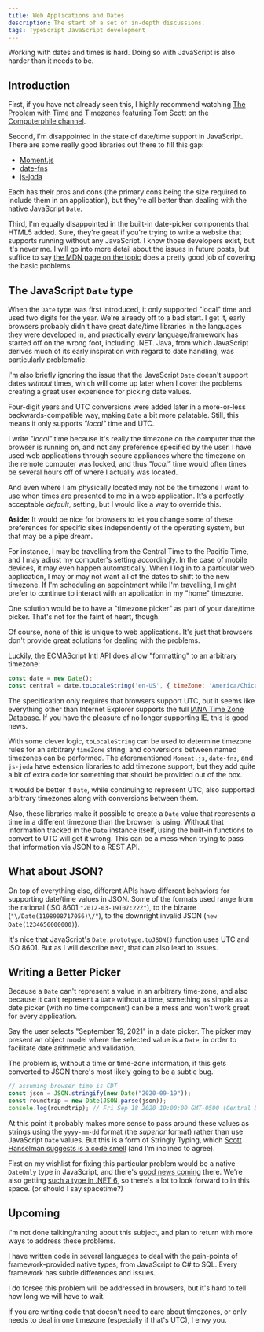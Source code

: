 ```yaml
---
title: Web Applications and Dates
description: The start of a set of in-depth discussions.
tags: TypeScript JavaScript development
---
```


Working with dates and times is hard. Doing so with JavaScript is also harder than it needs to be.

<!--more-->

## Introduction

First, if you have not already seen this, I highly recommend watching [The Problem with Time and Timezones](https://www.youtube.com/watch?v=-5wpm-gesOY) featuring Tom Scott on the [Computerphile channel](https://www.youtube.com/channel/UC9-y-6csu5WGm29I7JiwpnA).

Second, I'm disappointed in the state of date/time support in JavaScript. There are some really good libraries out there to fill this gap:
- [Moment.js](https://momentjs.com/)
- [date-fns](https://date-fns.org/)
- [js-joda](https://js-joda.github.io/js-joda/)

Each has their pros and cons (the primary cons being the size required to include them in an application), but they're all better than dealing with the native JavaScript `Date`.

Third, I'm equally disappointed in the built-in date-picker components that HTML5 added. Sure, they're great if you're trying to write a website that supports running without any JavaScript. I know those developers exist, but it's never me. I will go into more detail about the issues in future posts, but suffice to say [the MDN page on the topic](https://developer.mozilla.org/en-US/docs/Web/HTML/Element/input/date#handling_browser_support) does a pretty good job of covering the basic problems.

## The JavaScript `Date` type

When the `Date` type was first introduced, it only supported "local" time and used two digits for the year. We're already off to a bad start. I get it, early browsers probably didn't have great date/time libraries in the languages they were developed in, and practically *every* language/framework has started off on the wrong foot, including .NET. Java, from which JavaScript derives much of its early inspiration with regard to date handling, was particularly problematic.

I'm also briefly ignoring the issue that the JavaScript `Date` doesn't support dates *without* times, which will come up later when I cover the problems creating a great user experience for picking date values.

Four-digit years and UTC conversions were added later in a more-or-less backwards-compatible way, making `Date` a bit more palatable. Still, this means it only supports *"local"* time and UTC.

I write *"local"* time because it's really the timezone on the computer that the browser is running on, and not any preference specified by the user. I have used web applications through secure appliances where the timezone on the remote computer was locked, and thus *"local"* time would often times be several hours off of where I actually was located.

And even where I am physically located may not be the timezone I want to use when times are presented to me in a web application. It's a perfectly acceptable *default*, setting, but I would like a way to override this.

**Aside:** It would be nice for browsers to let you change some of these preferences for specific sites independently of the operating system, but that may be a pipe dream.

For instance, I may be travelling from the Central Time to the Pacific Time, and I may adjust my computer's setting accordingly. In the case of mobile devices, it may even happen automatically. When I log in to a particular web application, I may or may not want all of the dates to shift to the new timezone. If I'm scheduling an appointment while I'm travelling, I might prefer to continue to interact with an application in my "home" timezone.

One solution would be to have a "timezone picker" as part of your date/time picker. That's not for the faint of heart, though.

Of course, none of this is unique to web applications. It's just that browsers don't provide great solutions for dealing with the problems.

Luckily, the ECMAScript Intl API does allow "formatting" to an arbitrary timezone:

```js
const date = new Date();
const central = date.toLocaleString('en-US', { timeZone: 'America/Chicago' })
```

The specification only requires that browsers support UTC, but it seems like everything other than Internet Explorer supports the full [IANA Time Zone Database](https://www.iana.org/time-zones). If you have the pleasure of no longer supporting IE, this is good news.

With some clever logic, `toLocaleString` can be used to determine timezone rules for an arbitrary `timeZone` string, and conversions between named timezones can be performed. The aforementioned `Moment.js`, `date-fns`, and `js-joda` have extension libraries to add timezone support, but they add quite a bit of extra code for something that should be provided out of the box.

It would be better if `Date`, while continuing to represent UTC, also supported arbitrary timezones along with conversions between them. 

Also, these libraries make it possible to create a `Date` value that represents a time in a different timezone than the browser is using. Without that information tracked in the `Date` instance itself, using the built-in functions to convert to UTC will get it wrong. This can be a mess when trying to pass that information via JSON to a REST API.

## What about JSON?

On top of everything else, different APIs have different behaviors for supporting date/time values in JSON. Some of the formats used range from the rational (ISO 8601 `"2012-03-19T07:22Z"`), to the bizarre (`"\/Date(1198908717056)\/"`), to the downright invalid JSON (`new Date(1234656000000)`).

It's nice that JavaScript's `Date.prototype.toJSON()` function uses UTC and ISO 8601. But as I will describe next, that can also lead to issues.

## Writing a Better Picker

Because a `Date` can't represent a value in an arbitrary time-zone, and also because it can't represent a `Date` without a time, something as simple as a date picker (with no time component) can be a mess and won't work great for every application.

Say the user selects "September 19, 2021" in a date picker. The picker may present an object model where the selected value is a `Date`, in order to facilitate date arithmetic and validation.

The problem is, without a time or time-zone information, if this gets converted to JSON there's most likely going to be a subtle bug.

```js
// assuming browser time is CDT
const json = JSON.stringify(new Date("2020-09-19"));
const roundtrip = new Date(JSON.parse(json));
console.log(roundtrip); // Fri Sep 18 2020 19:00:00 GMT-0500 (Central Daylight Time)
```

At this point it probably makes more sense to pass around these values as strings using the `yyyy-mm-dd` format (the *superior* format) rather than use JavaScript `Date` values. But this is a form of Stringly Typing, which [Scott Hanselman suggests is a code smell](https://www.hanselman.com/blog/stringly-typed-vs-strongly-typed) (and I'm inclined to agree).

First on my wishlist for fixing this particular problem would be a native `DateOnly` type in JavaScript, and there's [good news coming](https://tc39.es/proposal-temporal/docs/) there. We're also getting [such a type in .NET 6](https://docs.microsoft.com/en-us/dotnet/api/system.dateonly?view=net-6.0), so there's a lot to look forward to in this space. (or should I say spacetime?)

## Upcoming

I'm not done talking/ranting about this subject, and plan to return with more ways to address these problems.

I have written code in several languages to deal with the pain-points of framework-provided native types, from JavaScript to C# to SQL. Every framework has subtle differences and issues.

I do forsee this problem will be addressed in browsers, but it's hard to tell how long we will have to wait.

If you are writing code that doesn't need to care about timezones, or only needs to deal in one timezone (especially if that's UTC), I envy you.
